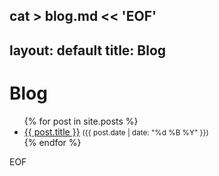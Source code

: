 cat > blog.md << 'EOF'
---
layout: default
title: Blog
---

# Blog

<ul>
  {% for post in site.posts %}
    <li>
      <a href="{{ post.url }}">{{ post.title }}</a>
      <small>({{ post.date | date: "%d %B %Y" }})</small>
    </li>
  {% endfor %}
</ul>
EOF
